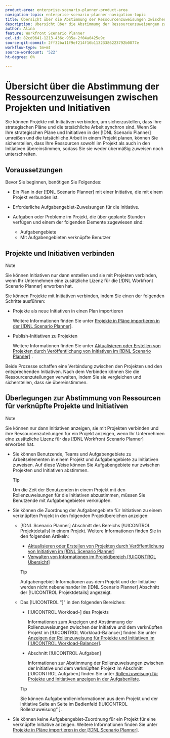 ```yaml
---
product-area: enterprise-scenario-planner-product-area
navigation-topic: enterprise-scenario-planner-navigation-topic
title: Übersicht über die Abstimmung der Ressourcenzuweisungen zwischen Projekten und Initiativen
description: Übersicht über die Abstimmung der Ressourcenzuweisungen zwischen Projekten und Initiativen
author: Alina
feature: Workfront Scenario Planner
exl-id: 82cd9641-1213-436c-935a-2f04a0425e9c
source-git-commit: 2ff32ba11f9ef214f16b11323386223792b0877e
workflow-type: tm+mt
source-wordcount: '522'
ht-degree: 0%

---
```


# Übersicht über die Abstimmung der Ressourcenzuweisungen zwischen Projekten und Initiativen

<!--
<p data-mc-conditions="QuicksilverOrClassic.Draft mode">(NOTE: two more articles were added to split content from here according to where the reconciling can happen) </p>
-->

Sie können Projekte mit Initiativen verbinden, um sicherzustellen, dass Ihre strategischen Pläne und die tatsächliche Arbeit synchron sind. Wenn Sie Ihre strategischen Pläne und Initiativen in der [!DNL Scenario Planner] umreißen und die tatsächliche Arbeit in einem Projekt planen, können Sie sicherstellen, dass Ihre Ressourcen sowohl im Projekt als auch in den Initiativen übereinstimmen, sodass Sie sie weder übermäßig zuweisen noch unterschreiten.

## Voraussetzungen

Bevor Sie beginnen, benötigen Sie Folgendes:

* Ein Plan in der [!DNL Scenario Planner] mit einer Initiative, die mit einem Projekt verbunden ist.
* Erforderliche Aufgabengebiet-Zuweisungen für die Initiative.
* Aufgaben oder Probleme im Projekt, die über geplante Stunden verfügen und einem der folgenden Elemente zugewiesen sind:

   * Aufgabengebiete
   * Mit Aufgabengebieten verknüpfte Benutzer

## Projekte und Initiativen verbinden

>[!NOTE]
>
>Sie können Initiativen nur dann erstellen und sie mit Projekten verbinden, wenn Ihr Unternehmen eine zusätzliche Lizenz für die [!DNL Workfront Scenario Planner] erworben hat.

Sie können Projekte mit Initiativen verbinden, indem Sie einen der folgenden Schritte ausführen:

* Projekte als neue Initiativen in einen Plan importieren

  Weitere Informationen finden Sie unter [Projekte in Pläne importieren in der [!DNL Scenario Planner]](../scenario-planner/import-projects-to-plans.md).

* Publish-Initiativen zu Projekten

  Weitere Informationen finden Sie unter [Aktualisieren oder Erstellen von Projekten durch Veröffentlichung von Initiativen im [!DNL Scenario Planner]](../scenario-planner/publish-scenarios-update-projects.md) .

Beide Prozesse schaffen eine Verbindung zwischen den Projekten und den entsprechenden Initiativen. Nach dem Verbinden können Sie die Ressourcenzuteilungen verwalten, indem Sie sie vergleichen und sicherstellen, dass sie übereinstimmen.

## Überlegungen zur Abstimmung von Ressourcen für verknüpfte Projekte und Initiativen

>[!NOTE]
>
>Sie können nur dann Initiativen anzeigen, sie mit Projekten verbinden und ihre Ressourcenzuteilungen für ein Projekt anzeigen, wenn Ihr Unternehmen eine zusätzliche Lizenz für das [!DNL Workfront Scenario Planner] erworben hat.

* Sie können Benutzende, Teams und Aufgabengebiete zu Arbeitselementen in einem Projekt und Aufgabengebiete zu Initiativen zuweisen. Auf diese Weise können Sie Aufgabengebiete nur zwischen Projekten und Initiativen abstimmen.

  >[!TIP]
  >
  >Um die Zeit der Benutzenden in einem Projekt mit den Rollenzuweisungen für die Initiativen abzustimmen, müssen Sie Benutzende mit Aufgabengebieten verknüpfen.

* Sie können die Zuordnung der Aufgabengebiete für Initiativen zu einem verknüpften Projekt in den folgenden Projektbereichen anzeigen:

   * [!DNL Scenario Planner] Abschnitt des Bereichs [!UICONTROL Projektdetails] in einem Projekt. Weitere Informationen finden Sie in den folgenden Artikeln:

      * [Aktualisieren oder Erstellen von Projekten durch Veröffentlichung von Initiativen im [!DNL Scenario Planner]](../scenario-planner/publish-scenarios-update-projects.md)
      * [Verwalten von Informationen im Projektbereich [!UICONTROL Übersicht]](../manage-work/projects/manage-projects/understand-project-overview-area.md)

     >[!TIP]
     >
     >Aufgabengebiet-Informationen aus dem Projekt und der Initiative werden nicht nebeneinander im [!DNL Scenario Planner] Abschnitt der [!UICONTROL Projektdetails] angezeigt.

   * Das [!UICONTROL  &quot;]&quot; in den folgenden Bereichen:

      * [!UICONTROL Workload-] des Projekts

        Informationen zum Anzeigen und Abstimmung der Rollenzuweisungen zwischen der Initiative und dem verknüpften Projekt im [!UICONTROL Workload-Balancer] finden Sie unter [Anzeigen der Rollenzuweisung für Projekte und Initiativen im [!UICONTROL Workload-Balancer]](../scenario-planner/show-role-allocation-workload-balancer.md).

      * Abschnitt [!UICONTROL Aufgaben]

        Informationen zur Abstimmung der Rollenzuweisungen zwischen der Initiative und dem verknüpften Projekt im Abschnitt [!UICONTROL Aufgaben] finden Sie unter [Rollenzuweisung für Projekte und Initiativen anzeigen in der Aufgabenliste](../scenario-planner/show-role-allocation-task-list-nwe.md).

     >[!TIP]
     >
     >Sie können Aufgabenrolleninformationen aus dem Projekt und der Initiative Seite an Seite im Bedienfeld [!UICONTROL Rollenzuweisung“ ].

* Sie können keine Aufgabengebiet-Zuordnung für ein Projekt für eine verknüpfte Initiative anzeigen. Weitere Informationen finden Sie unter [Projekte in Pläne importieren in der [!DNL Scenario Planner]](../scenario-planner/import-projects-to-plans.md).

  <!--
  <MadCap:conditionalText data-mc-conditions="QuicksilverOrClassic.Draft mode">
  (NOTE: this might change - project job role visibility into initiative)
  </MadCap:conditionalText>
  -->
